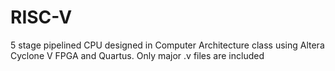 # RISC-V
5 stage pipelined CPU designed in Computer Architecture class using Altera Cyclone V FPGA and Quartus. Only major .v files are included
